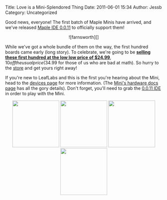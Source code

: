 Title: Love is a Mini-Splendored Thing
Date: 2011-06-01 15:34
Author: Jessb
Category: Uncategorized

Good news, everyone! The first batch of Maple Minis have arrived, and
we've released [Maple IDE 0.0.11][] to officially support them!

<center>
![farnsworth][]
</center>

While we've got a whole bundle of them on the way, the first hundred boards
came early (long story). To celebrate, we're going to be **[selling these first
hundred at the low low price of $24.99][]**, $10 off the usual price ($34.99
for those of us who are bad at math).  So hurry to the [store][] and get yours
right away!

If you're new to LeafLabs and this is the first you're hearing about the Mini,
head to the [devices page][] for more information. (The [Mini's hardware docs
page][] has all the gory details). Don't forget, you'll need to grab the
[0.0.11 IDE][Maple IDE 0.0.11] in order to play with the Mini.

<center>
<a href="http://leaflabs.com/wp-content/uploads/2011/05/DSC_0034.jpeg" title="DSC_0034"><img width="150" height="150" src="http://leaflabs.com/wp-content/uploads/2011/05/DSC_0034-150x150.jpg" class="attachment-thumbnail" alt="" title="DSC_0034"></a>
<a href="http://leaflabs.com/wp-content/uploads/2011/05/DSC_0047.jpeg" title="DSC_0047"><img width="150" height="150" src="http://leaflabs.com/wp-content/uploads/2011/05/DSC_0047-150x150.jpg" class="attachment-thumbnail" alt="" title="DSC_0047"></a>
<a href="http://leaflabs.com/wp-content/uploads/2011/05/DSC_0061.jpeg" title="DSC_0061"><img width="150" height="150" src="http://leaflabs.com/wp-content/uploads/2011/05/DSC_0061-150x150.jpg" class="attachment-thumbnail" alt="" title="DSC_0061"></a>
<a href="http://leaflabs.com/wp-content/uploads/2011/05/DSC_0064.jpeg" title="DSC_0064"><img width="150" height="150" src="http://leaflabs.com/wp-content/uploads/2011/05/DSC_0064-150x150.jpg" class="attachment-thumbnail" alt="" title="DSC_0064"></a>
</center>

  [Maple IDE 0.0.11]: http://static.leaflabs.com/pub/leaflabs/maple-docs/0.0.11/maple-ide-install.html
  [farnsworth]: http://leaflabs.com/wp-content/uploads/2011/05/farnsworth-234x300.jpg "farnsworth"
  [selling these first hundred at the low low price of $24.99]: /store/
  [store]: http://leaflabs.com/store/
  [devices page]: /devices/#Maple-Mini
  [Mini's hardware docs page]: http://leaflabs.com/docs/hardware/maple-mini.html
